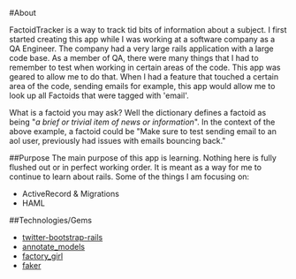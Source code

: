 #About

FactoidTracker is a way to track tid bits of information about a subject. I first started creating this app while I was working at a software company as a QA Engineer. The company had a very large rails application with a large code base. As a member of QA, there were many things that I had to remember to test when working in certain areas of the code. This app was geared to allow me to do that. When I had a feature that touched a certain area of the code, sending emails for example, this app would allow me to look up all Factoids that were tagged with 'email'. 

What is a factoid you may ask? Well the dictionary defines a factoid as being "*a brief or trivial item of news or information*". In the context of the above example, a factoid could be "Make sure to test sending email to an aol user, previously had issues with emails bouncing back." 

##Purpose
The main purpose of this app is learning. Nothing here is fully flushed out or in perfect working order. It is meant as a way for me to continue to learn about rails. Some of the things I am focusing on:

* ActiveRecord & Migrations
* HAML

##Technologies/Gems 
* [twitter-bootstrap-rails](https://github.com/seyhunak/twitter-bootstrap-rails)
* [annotate_models](https://github.com/ctran/annotate_models)
* [factory_girl](https://github.com/thoughtbot/factory_girl)
* [faker](https://github.com/stympy/faker)
